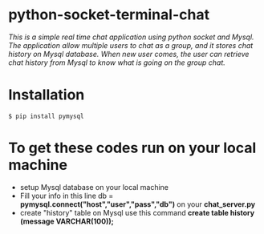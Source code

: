 # python-socket-terminal-chat
*This is a simple real time chat application using python socket and Mysql. The application allow multiple users to chat as a group, and it stores chat history on Mysql database. When new user comes, the user can retrieve chat history from Mysql to know what is going on the group chat.*

# Installation
    $ pip install pymysql

# To get these codes run on your local machine
* setup Mysql database on your local machine
* Fill your info in this line db = **pymysql.connect("host","user","pass","db")** on your **chat_server.py**
* create "history" table on Mysql use this command **create table history (message VARCHAR(100));**



